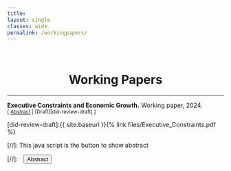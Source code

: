 ```yaml
---
title: 
layout: single
classes: wide
permalink: /workingpapers/
---
```

<br/> 

<!-- Google Tag Manager (noscript) -->
<noscript><iframe src="https://www.googletagmanager.com/ns.html?id=GTM-PNS829G"
height="0" width="0" style="display:none;visibility:hidden"></iframe></noscript>
<!-- End Google Tag Manager (noscript) -->

# <center> Working Papers </center>
- - -

**Executive Constraints and Economic Growth.** Working paper, 2024.
<br/>
<small>[ <a href="#/" onclick="visib('did-review')">Abstract</a> | [Draft][did-review-draft] ] </small>

<div id="did-review" style="display: none; text-align: justify; line-height: 1.2" ><small>
Despite extensive research on the relationship between democracy and development, the aspects of democracy that are particularly important for this outcome are unclear. Here, I unpack the democracy-growth link by examining the economic effects of two forms of executive constraints: horizontal constraints, the power of the parliament to control the executive, and vertical constraints, the capacity of citizens to keep rulers accountable. Using a dynamic panel modeling approach, my results show that horizontal constraints actually decrease GDP per capita after controlling for the overall effect of democracy. Even though vertical constraints do not directly affect growth, they are strongly associated with less infant mortality, lower social unrest, and higher public expenditure. This research provides evidence that for a country to develop, it is more important to subject rulers to free and fair elections rather than having a strong legislature constraining them. 
</small><br><br/></div>

[did-review-draft]:{{ site.baseurl }}{% link files/Executive_Constraints.pdf %}


[//]: This java script is the button to show abstract
<script>
 function visib(id) {
  var x = document.getElementById(id);
  if (x.style.display === "block") {
    x.style.display = "none";
  } else {
    x.style.display = "block";
  }
}
</script>

[//]:&emsp;<button onclick="visib('polariz')" class="btn btn--inverse btn--small">Abstract</button>
